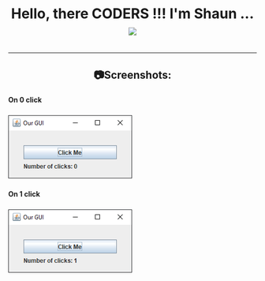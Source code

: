 # <p align="center">Hello, there CODERS !!! I'm Shaun ... <img src="https://raw.githubusercontent.com/MartinHeinz/MartinHeinz/master/wave.gif" width="30px"></p>

---

## <p align="center">:camera:Screenshots:</p>

#### On 0 click
### <img src="https://github.com/Shaunmak1214/Simple-GOOEY-Java/blob/master/Screenshots/on-0-click.PNG">

#### On 1 click
### <img src="https://github.com/Shaunmak1214/Simple-GOOEY-Java/blob/master/Screenshots/on-1-click.PNG">
